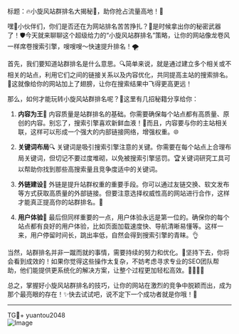 标题：🔥小旋风站群排名大揭秘💨，助你抢占流量高地！🚀

嘿👋小伙伴们，你们是否还在为网站排名苦苦挣扎？🤔是时候拿出你的秘密武器了！🛡️今天就来聊聊这个超级给力的“小旋风站群排名”策略，让你的网站像龙卷风一样席卷搜索引擎，嗖嗖嗖～快速提升排名！🌪️

首先，我们要知道站群排名是什么意思。🔍简单来说，就是通过建立多个相关或不相关的站点，利用它们之间的链接关系以及内容优化，共同提高主站的搜索排名。🎯这就像给你的网站加上了翅膀，让你在搜索结果中飞得更高更远！

那么，如何才能玩转小旋风站群排名呢？🚀这里有几招秘籍分享给你：

1. **内容为王**📝
   内容质量是站群排名的基础。你需要确保每个站点都有高质量、原创的内容。别忘了，搜索引擎喜欢新鲜血液！🌱而且，内容要与你的主站相关联，这样可以形成一个强大的内部链接网络，增强权重。🌐

2. **关键词布局**🔍
   关键词是吸引搜索引擎注意的关键。你需要在每个站点上合理布局关键词，但切记不要过度堆砌，以免被搜索引擎惩罚。🏆关键词研究工具可以帮助你找到那些高搜索量且竞争度适中的关键词。

3. **外链建设**🔗
   外链是提升站群权重的重要手段。你可以通过友链交换、软文发布等方式获取高质量的外部链接。但要注意选择权威性高的网站进行合作，这样才能真正提高你的站群排名。🤝

4. **用户体验**🌟
   最后但同样重要的一点，用户体验永远是第一位的。确保你的每个站点都有良好的用户体验，比如页面加载速度快、导航清晰易懂等。这样一来，用户停留时间长，跳出率低，自然会得到搜索引擎的青睐。👌

当然，站群排名并非一蹴而就的事情，需要持续的努力和优化。💪坚持下去，你将会看到成效的！如果你觉得这些操作太复杂，不妨考虑寻求专业的SEO团队帮助，他们能提供更系统化的解决方案，让整个过程更加轻松高效。👨‍💻👩‍💻

总之，掌握好小旋风站群排名的技巧，让你的网站在激烈的竞争中脱颖而出，成为那个最亮眼的存在！✨快去试试吧，说不定下一个成功者就是你哦！🎉

---

TG💪+ yuantou2048  
![Image](https://github.com/user-attachments/assets/42a5a4a5-fea9-4a1d-8aa0-73e57e430cca)